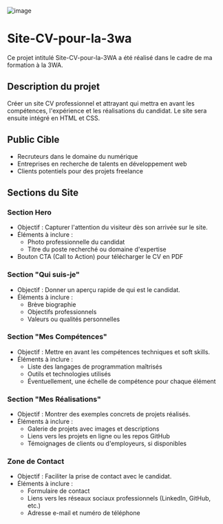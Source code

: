 ![image](https://github.com/user-attachments/assets/a109f217-c9dc-42f9-ac6d-f83c77b61dde)

# Site-CV-pour-la-3wa
Ce projet intitulé Site-CV-pour-la-3WA a été réalisé dans le cadre de ma formation à la 3WA.

## Description du projet 
Créer un site CV professionnel et attrayant qui mettra en avant les compétences, l'expérience et les réalisations du candidat. Le site sera ensuite intégré en HTML et CSS.

## Public Cible
* Recruteurs dans le domaine du numérique
* Entreprises en recherche de talents en développement web
* Clients potentiels pour des projets freelance

## Sections du Site

### Section Hero

* Objectif : Capturer l'attention du visiteur dès son arrivée sur le site.
* Éléments à inclure :
  * Photo professionnelle du candidat
  * Titre du poste recherché ou domaine d'expertise
* Bouton CTA (Call to Action) pour télécharger le CV en PDF

### Section "Qui suis-je"

* Objectif : Donner un aperçu rapide de qui est le candidat.
* Éléments à inclure :
  * Brève biographie
  * Objectifs professionnels
  * Valeurs ou qualités personnelles

### Section "Mes Compétences"

* Objectif : Mettre en avant les compétences techniques et soft skills.
* Éléments à inclure :
  * Liste des langages de programmation maîtrisés
  * Outils et technologies utilisés
  * Éventuellement, une échelle de compétence pour chaque élément

### Section "Mes Réalisations"

* Objectif : Montrer des exemples concrets de projets réalisés.
* Éléments à inclure :
  * Galerie de projets avec images et descriptions
  * Liens vers les projets en ligne ou les repos GitHub
  * Témoignages de clients ou d'employeurs, si disponibles

### Zone de Contact

* Objectif : Faciliter la prise de contact avec le candidat.
* Éléments à inclure :
  * Formulaire de contact
  * Liens vers les réseaux sociaux professionnels (LinkedIn, GitHub, etc.)
  * Adresse e-mail et numéro de téléphone
